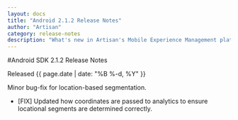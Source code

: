 ```yaml
---
layout: docs
title: "Android 2.1.2 Release Notes"
author: "Artisan"
category: release-notes
description: "What's new in Artisan's Mobile Experience Management platform."
---
```

#Android SDK 2.1.2 Release Notes

Released {{ page.date | date: "%B %-d, %Y" }}

Minor bug-fix for location-based segmentation.

* [FIX] Updated how coordinates are passed to analytics to ensure locational segments are determined correctly.